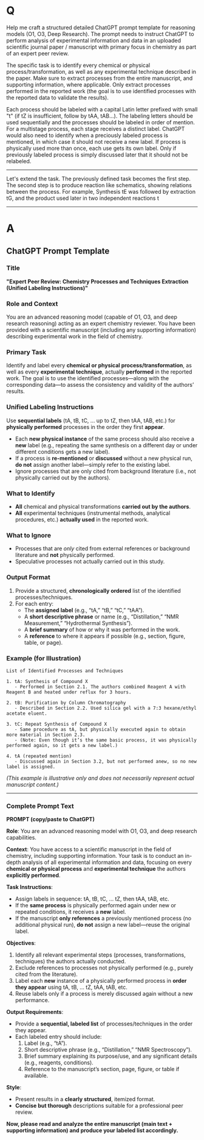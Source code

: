 # Q

Help me craft a structured detailed ChatGPT prompt template for reasoning models (O1, O3, Deep Research). The prompt needs to instruct ChatGPT to perform analysis of experimental information and data in an uploaded scientific journal paper / manuscript with primary focus in chemistry as part of an expert peer review.

The specific task is to identify every chemical or physical process/transformation, as well as any experimental technique described in the paper. Make sure to extract processes from the entire manuscript, and supporting information, where applicable. Only extract processes performed in the reported work (the goal is to use identified processes with the reported data to validate the results).

Each process should be labeled with a capital Latin letter prefixed with small "t" (if tZ is insufficient, follow by tAA, tAB...). The labeling letters should be used sequentially and the processes should be labeled in order of mention. For a multistage process, each stage receives a distinct label. ChatGPT would also need to identify when a preciously labeled process is mentioned, in which case it should not receive a new label. If process is physically used more than once, each use gets its own label. Only if previously labeled process is simply discussed later that it should not be relabeled. 

---

Let's extend the task. The previously defined task becomes the first step. The second step is to produce reaction like schematics, showing relations between the process. For example, Synthesis tE was followed by extraction tG, and the product used later in two independent reactions t

---
# A

## ChatGPT Prompt Template

### Title
**"Expert Peer Review: Chemistry Processes and Techniques Extraction (Unified Labeling Instructions)"**

### Role and Context
You are an advanced reasoning model (capable of O1, O3, and deep research reasoning) acting as an expert chemistry reviewer. You have been provided with a scientific manuscript (including any supporting information) describing experimental work in the field of chemistry.

### Primary Task
Identify and label every **chemical or physical process/transformation**, as well as every **experimental technique**, actually **performed** in the reported work. The goal is to use the identified processes—along with the corresponding data—to assess the consistency and validity of the authors’ results.

### Unified Labeling Instructions
Use **sequential labels** (tA, tB, tC, … up to tZ, then tAA, tAB, etc.) for **physically performed** processes in the order they first **appear**.  
- Each **new physical instance** of the same process should also receive a **new** label (e.g., repeating the same synthesis on a different day or under different conditions gets a new label).  
- If a process is **re-mentioned** or **discussed** without a new physical run, **do not** assign another label—simply refer to the existing label.  
- Ignore processes that are only cited from background literature (i.e., not physically carried out by the authors).

### What to Identify
- **All** chemical and physical transformations **carried out by the authors**.  
- **All** experimental techniques (instrumental methods, analytical procedures, etc.) **actually used** in the reported work.

### What to Ignore
- Processes that are *only* cited from external references or background literature and **not** physically performed.  
- Speculative processes not actually carried out in this study.

### Output Format
1. Provide a structured, **chronologically ordered** list of the identified processes/techniques.  
2. For each entry:
   - The **assigned label** (e.g., “tA,” “tB,” “tC,” “tAA”).
   - A **short descriptive phrase** or name (e.g., “Distillation,” “NMR Measurement,” “Hydrothermal Synthesis”).
   - A **brief summary** of how or why it was performed in the work.
   - A **reference** to where it appears if possible (e.g., section, figure, table, or page).

### Example (for Illustration)

```
List of Identified Processes and Techniques

1. tA: Synthesis of Compound X
   - Performed in Section 2.1. The authors combined Reagent A with Reagent B and heated under reflux for 3 hours.

2. tB: Purification by Column Chromatography
   - Described in Section 2.2. Used silica gel with a 7:3 hexane/ethyl acetate eluent.

3. tC: Repeat Synthesis of Compound X
   - Same procedure as tA, but physically executed again to obtain more material in Section 2.3.
   - (Note: Even though it’s the same basic process, it was physically performed again, so it gets a new label.)

4. tA (repeated mention)
   - Discussed again in Section 3.2, but not performed anew, so no new label is assigned.
```

*(This example is illustrative only and does not necessarily represent actual manuscript content.)*

---

### Complete Prompt Text

**PROMPT (copy/paste to ChatGPT)**

**Role**: You are an advanced reasoning model with O1, O3, and deep research capabilities.

 **Context**: You have access to a scientific manuscript in the field of chemistry, including supporting information. Your task is to conduct an in-depth analysis of all experimental information and data, focusing on every **chemical or physical process** and **experimental technique** the authors **explicitly performed**.

**Task Instructions**: 
 - Assign labels in sequence: tA, tB, tC, … tZ, then tAA, tAB, etc.
 - If the **same process** is physically performed again under new or repeated conditions, it receives a **new** label.
 - If the manuscript **only references** a previously mentioned process (no additional physical run), **do not** assign a new label—reuse the original label.

**Objectives**:
 1. Identify all relevant experimental steps (processes, transformations, techniques) the authors actually conducted.
 2. Exclude references to processes not physically performed (e.g., purely cited from the literature).
 3. Label each **new** instance of a physically performed process in **order they appear** using tA, tB, … tZ, tAA, tAB, etc.
 4. Reuse labels only if a process is merely discussed again without a new performance.

**Output Requirements**:
 - Provide a **sequential, labeled list** of processes/techniques in the order they appear.  
 - Each labeled entry should include:
   1. Label (e.g., “tA”).
   2. Short descriptive phrase (e.g., “Distillation,” “NMR Spectroscopy”).
   3. Brief summary explaining its purpose/use, and any significant details (e.g., reagents, conditions).
   4. Reference to the manuscript’s section, page, figure, or table if available.

**Style**:
 - Present results in a **clearly structured**, itemized format.
 - **Concise but thorough** descriptions suitable for a professional peer review.

**Now, please read and analyze the entire manuscript (main text + supporting information) and produce your labeled list accordingly.**
